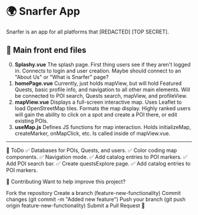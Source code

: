 # 🌍 Snarfer App

Snarfer is an app for all platforms that [REDACTED] [TOP SECRET].

## 🚀 Main front end files
0. **Splashy.vue**
The splash page. First thing users see if they aren't logged in.
Connects to login and user creation.
Maybe should connect to an "About Us" or "What is Snarfer" page?
1. **homePage.vue**
Currently, just holds mapView, but will hold Featured Quests, basic profile info, and navigation to all other main elements.
Will be connected to POI search, Quests search, mapView, and profileView.
2. **mapView.vue**
Displays a full-screen interactive map.
Uses Leaflet to load OpenStreetMap tiles.
Formats the map display.
Highly ranked users will gain the ability to click on a spot and create a POI there, or edit existing POIs.
3. **useMap.js**
Defines JS functions for map interaction.
Holds initializeMap, createMarker, onMapClick, etc.
Is called inside of mapView.vue.


---

🌟 ToDo
✅ Databases for POIs, Quests, and users.
✅ Color coding map components.
✅ Navigation mode.
✅ Add catalog entries to POI markers.
✅ Add POI search bar.
✅ Create questsExplore page.
✅ Add catalog entries to POI markers.


🤝 Contributing
Want to help improve this project?

Fork the repository
Create a branch (feature-new-functionality)
Commit changes (git commit -m "Added new feature")
Push your branch (git push origin feature-new-functionality)
Submit a Pull Request 🎉

